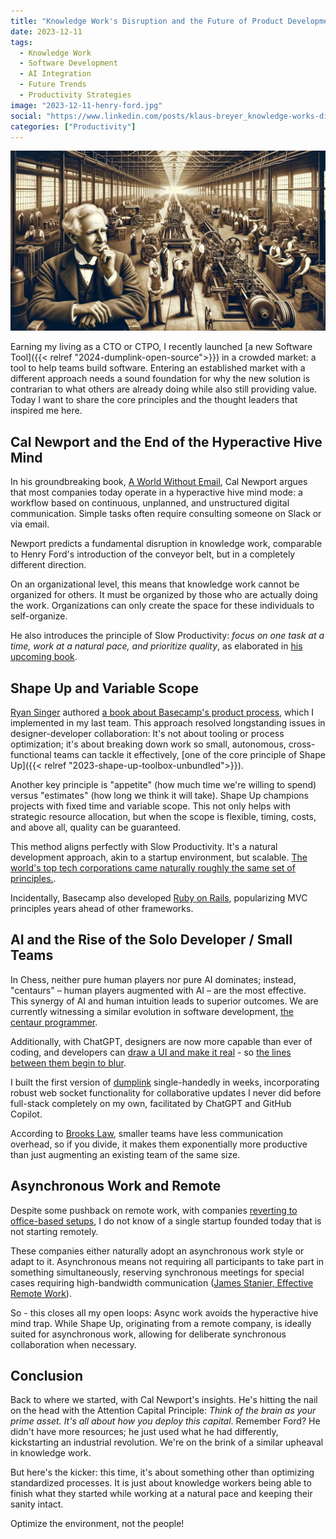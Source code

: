 ```yaml
---
title: "Knowledge Work's Disruption and the Future of Product Development"
date: 2023-12-11
tags:
  - Knowledge Work
  - Software Development
  - AI Integration
  - Future Trends
  - Productivity Strategies
image: "2023-12-11-henry-ford.jpg"
social: "https://www.linkedin.com/posts/klaus-breyer_knowledge-works-disruption-and-the-future-activity-7139954703341084673-OSwj?"
categories: ["Productivity"]
---
```


![](2023-12-11-henry-ford.jpg)

Earning my living as a CTO or CTPO, I recently launched [a new Software Tool]({{< relref "2024-dumplink-open-source">}}) in a crowded market: a tool to help teams build software. Entering an established market with a different approach needs a sound foundation for why the new solution is contrarian to what others are already doing while also still providing value. Today I want to share the core principles and the thought leaders that inspired me here.

## Cal Newport and the End of the Hyperactive Hive Mind

In his groundbreaking book, [A World Without Email](https://amzn.to/3RwOMUR), Cal Newport argues that most companies today operate in a hyperactive hive mind mode: a workflow based on continuous, unplanned, and unstructured digital communication. Simple tasks often require consulting someone on Slack or via email.

Newport predicts a fundamental disruption in knowledge work, comparable to Henry Ford's introduction of the conveyor belt, but in a completely different direction.

On an organizational level, this means that knowledge work cannot be organized for others. It must be organized by those who are actually doing the work. Organizations can only create the space for these individuals to self-organize.

He also introduces the principle of Slow Productivity: _focus on one task at a time, work at a natural pace, and prioritize quality_, as elaborated in [his upcoming book](https://amzn.to/3t7ErVV).

## Shape Up and Variable Scope

[Ryan Singer](https://www.feltpresence.com/) authored [a book about Basecamp's product process](https://basecamp.com/shapeup), which I implemented in my last team. This approach resolved longstanding issues in designer-developer collaboration: It's not about tooling or process optimization; it's about breaking down work so small, autonomous, cross-functional teams can tackle it effectively, [one of the core principle of Shape Up]({{< relref "2023-shape-up-toolbox-unbundled">}}).

Another key principle is "appetite" (how much time we're willing to spend) versus "estimates" (how long we think it will take). Shape Up champions projects with fixed time and variable scope.
This not only helps with strategic resource allocation, but when the scope is flexible, timing, costs, and above all, quality can be guaranteed.

This method aligns perfectly with Slow Productivity. It's a natural development approach, akin to a startup environment, but scalable. [The world's top tech corporations came naturally roughly the same set of principles.](https://blog.pragmaticengineer.com/project-management-at-big-tech/).

Incidentally, Basecamp also developed [Ruby on Rails](https://rubyonrails.org/), popularizing MVC principles years ahead of other frameworks.

## AI and the Rise of the Solo Developer / Small Teams

In Chess, neither pure human players nor pure AI dominates; instead, "centaurs" – human players augmented with AI – are the most effective. This synergy of AI and human intuition leads to superior outcomes. We are currently witnessing a similar evolution in software development, [the centaur programmer](https://arxiv.org/abs/2304.11172).

Additionally, with ChatGPT, designers are now more capable than ever of coding, and developers can [draw a UI and make it real](https://github.com/tldraw/make-real) - so [the lines between them begin to blur](https://prodsense.substack.com/p/bridging-the-gap).

I built the first version of [dumplink](https://github.com/klausbreyer/dump.link) single-handedly in weeks, incorporating robust web socket functionality for collaborative updates I never did before full-stack completely on my own, facilitated by ChatGPT and GitHub Copilot.

According to [Brooks Law](https://deviq.com/laws/brooks-law), smaller teams have less communication overhead, so if you divide, it makes them exponentially more productive than just augmenting an existing team of the same size.

## Asynchronous Work and Remote

Despite some pushback on remote work, with companies [reverting to office-based setups](https://www.cnbc.com/2023/09/11/90percent-of-companies-say-theyll-return-to-the-office-by-the-end-of-2024.html), I do not know of a single startup founded today that is not starting remotely.

These companies either naturally adopt an asynchronous work style or adapt to it. Asynchronous means not requiring all participants to take part in something simultaneously, reserving synchronous meetings for special cases requiring high-bandwidth communication ([James Stanier, Effective Remote Work](https://amzn.to/480EMsg)).

So - this closes all my open loops:
Async work avoids the hyperactive hive mind trap. While Shape Up, originating from a remote company, is ideally suited for asynchronous work, allowing for deliberate synchronous collaboration when necessary.

## Conclusion

Back to where we started, with Cal Newport's insights. He's hitting the nail on the head with the Attention Capital Principle: _Think of the brain as your prime asset. It's all about how you deploy this capital_. Remember Ford? He didn't have more resources; he just used what he had differently, kickstarting an industrial revolution. We're on the brink of a similar upheaval in knowledge work.

But here's the kicker: this time, it's about something other than optimizing standardized processes. It is just about knowledge workers being able to finish what they started while working at a natural pace and keeping their sanity intact.

Optimize the environment, not the people!
